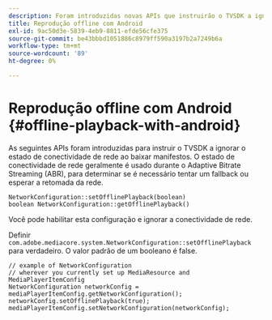 ```yaml
---
description: Foram introduzidas novas APIs que instruirão o TVSDK a ignorar o estado de conectividade de rede ao baixar manifestos.
title: Reprodução offline com Android
exl-id: 9ac50d3e-5839-4eb9-8811-efde56cfe375
source-git-commit: be43bbbd1051886c8979ff590a3197b2a7249b6a
workflow-type: tm+mt
source-wordcount: '89'
ht-degree: 0%

---
```


# Reprodução offline com Android {#offline-playback-with-android}

As seguintes APIs foram introduzidas para instruir o TVSDK a ignorar o estado de conectividade de rede ao baixar manifestos. O estado de conectividade de rede geralmente é usado durante o Adaptive Bitrate Streaming (ABR), para determinar se é necessário tentar um fallback ou esperar a retomada da rede.

```
NetworkConfiguration::setOfflinePlayback(boolean)
boolean NetworkConfiguration::getOfflinePlayback()
```

Você pode habilitar esta configuração e ignorar a conectividade de rede.

Definir `com.adobe.mediacore.system.NetworkConfiguration::setOfflinePlayback` para verdadeiro. O valor padrão de um booleano é false.

```
// example of NetworkConfiguration
// wherever you currently set up MediaResource and MediaPlayerItemConfig
NetworkConfiguration networkConfig = mediaPlayerItemConfig.getNetworkConfiguration();
networkConfig.setOfflinePlayback(true);
mediaPlayerItemConfig.setNetworkConfiguration(networkConfig);
```
